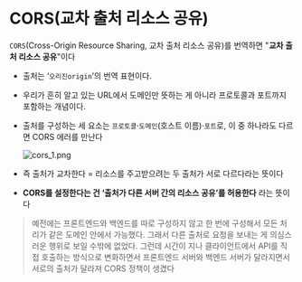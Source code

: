 # CORS(교차 출처 리소스 공유)

`CORS`(Cross-Origin Resource Sharing, 교차 출처 리소스 공유)를 번역하면 "**교차 출처 리소스 공유**"이다

- 출처는 ‘`오리진origin`’의 번역 표현이다.
- 우리가 흔히 알고 있는 URL에서 도메인만 뜻하는 게 아니라 프로토콜과 포트까지 포함하는 개념이다.
- 출처를 구성하는 세 요소는 `프로토콜`·`도메인`(호스트 이름)·`포트`로, 이 중 하나라도 다르면 CORS 에러를 만난다

  ![cors_1.png](..%2F..%2Fassets%2Fimg%2Fchpater2%2Fcors%2Fcors_1.png)

- 즉 출처가 교차한다 = 리소스를 주고받으려는 두 출처가 서로 다르다라는 뜻이다
- **CORS를 설정한다는 건 ‘출처가 다른 서버 간의 리소스 공유’를 허용한다** 라는 뜻이다

> 예전에는 프론트엔드와 백엔드를 따로 구성하지 않고 한 번에 구성해서 모든 처리가 같은 도메인 안에서 가능했다. 그래서 다른 출처로 요청을 보내는 게 의심스러운 행위로 보일 수밖에 없었다. 그런데 시간이 지나 클라이언트에서 API를 직접 호출하는 방식으로 변화하면서 프론트엔드 서버와 백엔드 서버가 달라지면서 서로의 출처가 달라져 CORS 정책이 생겼다
>